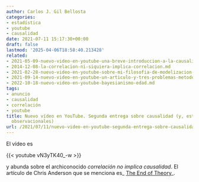 ```yaml
---
author: Carlos J. Gil Bellosta
categories:
- estadística
- youtube
- causalidad
date: 2021-07-11 15:17:30+00:00
draft: false
lastmod: '2025-04-06T18:58:40.213428'
related:
- 2021-05-09-nuevo-video-en-youtube-una-breve-introduccion-a-la-causalidad-a-la-pearl.md
- 2014-12-08-la-correlacion-ni-siquiera-implica-correlacion.md
- 2021-02-28-nuevo-video-en-youtube-sobre-mi-filosofia-de-modelizacion-de-datos.md
- 2021-09-14-nuevo-video-en-youtube-un-articulo-y-tres-problemas-metodologicos.md
- 2022-10-18-nuevo-video-en-youtube-bayesianismo-edad.md
tags:
- anuncio
- causalidad
- correlación
- youtube
title: Nuevo vídeo en YouTube. Segunda entrega sobre causalidad (y, esta vez, datos
  observacionales)
url: /2021/07/11/nuevo-video-en-youtube-segunda-entrega-sobre-causalidad-y-esta-vez-datos-observacionales/
---
```


El vídeo es

{{< youtube vN3yTK40_-w >}}

y abunda sobre el archiconocido _correlación no implica causalidad_. El artículo de Chris Anderson que se menciona es_ [The End of Theory](https://www.wired.com/2008/06/pb-theory/)_.